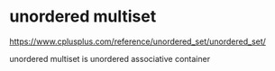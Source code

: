 # unordered multiset

https://www.cplusplus.com/reference/unordered_set/unordered_set/  

unordered multiset is unordered associative container